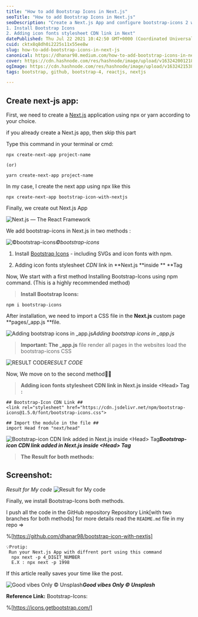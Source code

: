 ```yaml
---
title: "How to add Bootstrap Icons in Next.js"
seoTitle: "How to add Bootstrap Icons in Next.js"
seoDescription: "Create a Next.js App and configure bootstrap-icons 2 ways using simple commands:
1. Install Bootstrap Icons
2. Adding icon fonts stylesheet CDN link in Next"
datePublished: Thu Jul 22 2021 10:42:50 GMT+0000 (Coordinated Universal Time)
cuid: cktx8q8dh0i2225s11x55ee8w
slug: how-to-add-bootstrap-icons-in-next-js
canonical: https://dhanar98.medium.com/how-to-add-bootstrap-icons-in-next-js-c691a21e7e4c
cover: https://cdn.hashnode.com/res/hashnode/image/upload/v1632420012186/IzSUXOF9n.png
ogImage: https://cdn.hashnode.com/res/hashnode/image/upload/v1632421538501/1mN7Ifvob.png
tags: bootstrap, github, bootstrap-4, reactjs, nextjs

---
```



## Create next-js app:

First, we need to create a [Next.js](https://nextjs.org/) application using npx or yarn according to your choice.

if you already create a Next.js app, then skip this part

Type this command in your terminal or cmd:

```
npx create-next-app project-name

(or)

yarn create-next-app project-name
```


In my case, I create the next app using npx like this

```
npx create-next-app bootstrap-icon-with-nextjs
```


Finally, we create out Next.js App

![Next.js — The React Framework](https://cdn.hashnode.com/res/hashnode/image/upload/v1632419998874/wB0Yx116w.png)

We add bootstrap-icons in Next.js in two methods :

![©bootstrap-icons](https://cdn.hashnode.com/res/hashnode/image/upload/v1632420001104/pXXpQZlXR.png)*©bootstrap-icons*

1. Install [Bootstrap Icons](https://icons.getbootstrap.com/) - including SVGs and icon fonts with npm.

1. Adding icon fonts stylesheet *CDN* link in **Next.js **inside **<Head> **Tag

Now, We start with a first method
Installing Bootstrap-Icons using npm command. (This is a highly recommended method)
> **Install Bootstrap Icons:**

```
npm i bootstrap-icons
```


After installation, we need to import a CSS file in the **Next.js** custom page **pages/_app.js **file.

![Adding bootstrap icons in _app.js](https://cdn.hashnode.com/res/hashnode/image/upload/v1632420003337/8Iy7jtu2O.png)*Adding bootstrap icons in _app.js*
> **Important:
**The** _app.js** file render all pages in the websites load the bootstrap-icons CSS

![RESULT CODE](https://cdn.hashnode.com/res/hashnode/image/upload/v1632420005221/CrQ0W6o_a.png)*RESULT CODE*

Now, We move on to the second method🚶‍♂️
> **Adding icon fonts stylesheet CDN link in Next.js inside &lt;Head&gt; Tag :**

```
## Bootstrap-Icon CDN Link ##
<link rel="stylesheet" href="https://cdn.jsdelivr.net/npm/bootstrap-icons@1.5.0/font/bootstrap-icons.css">

## Import the module in the file ##
import Head from "next/head"
```


![**Bootstrap-icon CDN link added in Next.js inside &lt;Head&gt; Tag**](https://cdn.hashnode.com/res/hashnode/image/upload/v1632420007132/xKj4XFhcW.png)***Bootstrap-icon CDN link added in Next.js inside &lt;Head&gt; Tag***
> **The Result for both methods:**

## **Screenshot:**

*Result for My code*
![Result for My code](https://cdn.hashnode.com/res/hashnode/image/upload/v1632420008709/GYwADm5bv.png)

Finally, we install Bootstrap-Icons both methods.

I push all the code in the GitHub repository
Repository Link[with two branches for both methods]
for more details read the ```README.md``` file in my repo =>


%[https://github.com/dhanar98/bootstrap-icon-with-nextjs]

```
💡Protip:
 Run your Next.js App with diffrent port using this command
  npx next -p 4_DIGIT_NUMBER
  E.X : npx next -p 1998
```


If this article really saves your time like the post.

![**Good vibes Only © Unsplash**](https://cdn.hashnode.com/res/hashnode/image/upload/v1632420010280/0lmVv4mYh.jpeg)***Good vibes Only © Unsplash***

**Reference Link:**
Bootstrap-Icons:

%[https://icons.getbootstrap.com/]